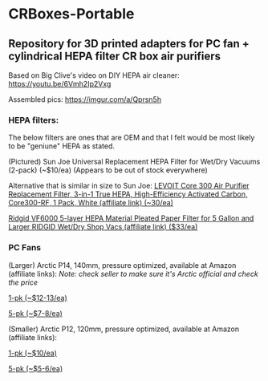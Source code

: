 # CRBoxes-Portable
## Repository for 3D printed adapters for PC fan + cylindrical HEPA filter CR box air purifiers

Based on Big Clive's video on DIY HEPA air cleaner: https://youtu.be/6Vmh2Ip2Vxg

Assembled pics: https://imgur.com/a/Qprsn5h

### HEPA filters:

The below filters are ones that are OEM and that I felt would be most likely to be "geniune" HEPA as stated.

(Pictured) Sun Joe Universal Replacement HEPA Filter for Wet/Dry Vacuums (2-pack) (~$10/ea) (Appears to be out of stock everywhere)

Alternative that is similar in size to Sun Joe: [LEVOIT Core 300 Air Purifier Replacement Filter, 3-in-1 True HEPA, High-Efficiency Activated Carbon, Core300-RF, 1 Pack, White (affiliate link) (~30/ea)](https://amzn.to/3MeqqN0)

[Ridgid VF6000 5-layer HEPA Material Pleated Paper Filter for 5 Gallon and Larger RIDGID Wet/Dry Shop Vacs (affiliate link) ($33/ea)](https://amzn.to/3nxHFzl)

### PC Fans

(Larger) Arctic P14, 140mm, pressure optimized, available at Amazon (affiliate links):
*Note: check seller to make sure it's Arctic official and check the price*

[1-pk (~$12-13/ea)](https://amzn.to/3nw3grX)

[5-pk (~$7-8/ea)](https://amzn.to/41cKtPR)

(Smaller) Arctic P12, 120mm, pressure optimized, available at Amazon (affiliate links):

[1-pk (~$10/ea)](https://amzn.to/42CdK7X)

[5-pk (~$5-6/ea)](https://amzn.to/44DR5cZ) 



